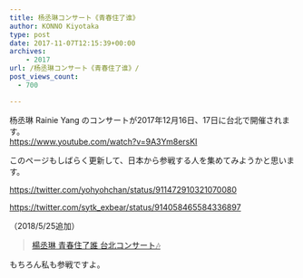 ```yaml
---
title: 杨丞琳コンサート《青春住了谁》
author: KONNO Kiyotaka
type: post
date: 2017-11-07T12:15:39+00:00
archives:
    - 2017
url: /杨丞琳コンサート《青春住了谁》/
post_views_count:
  - 700

---
```

杨丞琳 Rainie Yang のコンサートが2017年12月16日、17日に台北で開催されます。  
<a title="https://www.youtube.com/watch?v=9A3Ym8ersKI" href="https://www.youtube.com/watch?v=9A3Ym8ersKI" target="_blank" rel="noopener">https://www.youtube.com/watch?v=9A3Ym8ersKI</a>

このページもしばらく更新して、日本から参戦する人を集めてみようかと思います。

<a href="https://twitter.com/yohyohchan/status/911472910321070080" target="_blank" rel="noopener">https://twitter.com/yohyohchan/status/911472910321070080</a>

<a href="https://twitter.com/sytk_exbear/status/914058465584336897" target="_blank" rel="noopener">https://twitter.com/sytk_exbear/status/914058465584336897</a>

（2018/5/25追加）

<blockquote class="wp-embedded-content" data-secret="nNKqRW30JP">
  <p>
    <a href="https://happytw.tokyo/2017/12/18/%e6%a5%8a%e4%b8%9e%e7%90%b3-%e9%9d%92%e6%98%a5%e4%bd%8f%e4%ba%86%e8%aa%b0-%e5%8f%b0%e5%8c%97%e3%82%b3%e3%83%b3%e3%82%b5%e3%83%bc%e3%83%88%f0%9f%8e%b6/">楊丞琳 青春住了誰 台北コンサート🎶</a>
  </p>
</blockquote>



もちろん私も参戦ですよ。

&nbsp;